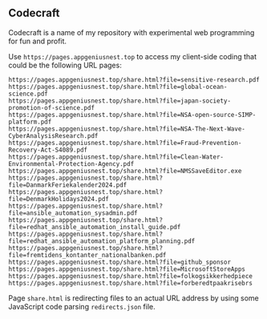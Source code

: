 ## Codecraft
Codecraft is a name of my repository with experimental web programming for fun and profit.

Use `https://pages.appgeniusnest.top` to access my client-side coding that could be the following URL pages:

```
https://pages.appgeniusnest.top/share.html?file=sensitive-research.pdf
https://pages.appgeniusnest.top/share.html?file=global-ocean-science.pdf
https://pages.appgeniusnest.top/share.html?file=japan-society-promotion-of-science.pdf
https://pages.appgeniusnest.top/share.html?file=NSA-open-source-SIMP-platform.pdf
https://pages.appgeniusnest.top/share.html?file=NSA-The-Next-Wave-CyberAnalysisResearch.pdf
https://pages.appgeniusnest.top/share.html?file=Fraud-Prevention-Recovery-Act-S4089.pdf
https://pages.appgeniusnest.top/share.html?file=Clean-Water-Environmental-Protection-Agency.pdf
https://pages.appgeniusnest.top/share.html?file=NMSSaveEditor.exe
https://pages.appgeniusnest.top/share.html?file=DanmarkFeriekalender2024.pdf
https://pages.appgeniusnest.top/share.html?file=DenmarkHolidays2024.pdf
https://pages.appgeniusnest.top/share.html?file=ansible_automation_sysadmin.pdf
https://pages.appgeniusnest.top/share.html?file=redhat_ansible_automation_install_guide.pdf
https://pages.appgeniusnest.top/share.html?file=redhat_ansible_automation_platform_planning.pdf
https://pages.appgeniusnest.top/share.html?file=fremtidens_kontanter_nationalbanken.pdf
https://pages.appgeniusnest.top/share.html?file=github_sponsor
https://pages.appgeniusnest.top/share.html?file=MicrosoftStoreApps
https://pages.appgeniusnest.top/share.html?file=folkogsikkerhedpiece
https://pages.appgeniusnest.top/share.html?file=forberedtpaakrisebrs
```

Page `share.html` is redirecting files to an actual URL address by using some JavaScript code parsing `redirects.json` file.
